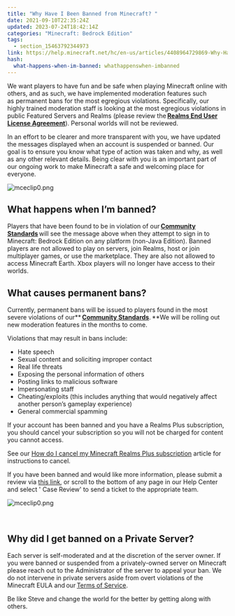 ```yaml
---
title: "Why Have I Been Banned from Minecraft? "
date: 2021-09-10T22:35:24Z
updated: 2023-07-24T18:42:14Z
categories: "Minecraft: Bedrock Edition"
tags:
  - section_15463792344973
link: https://help.minecraft.net/hc/en-us/articles/4408964729869-Why-Have-I-Been-Banned-from-Minecraft
hash:
  what-happens-when-im-banned: whathappenswhen-imbanned
---
```


We want players to have fun and be safe when playing Minecraft online with others, and as such, we have implemented moderation features such as permanent bans for the most egregious violations. Specifically, our highly trained moderation staff is looking at the most egregious violations in public Featured Servers and Realms (please review the [**Realms End User License Agreement**](https://www.minecraft.net/en-us/realms/terms)). Personal worlds will not be reviewed. 

In an effort to be clearer and more transparent with you, we have updated the messages displayed when an account is suspended or banned. Our goal is to ensure you know what type of action was taken and why, as well as any other relevant details. Being clear with you is an important part of our ongoing work to make Minecraft a safe and welcoming place for everyone.

![mceclip0.png](https://minecrafthelp.zendesk.com/hc/article_attachments/4408969147405)

## What happens when I’m banned? 

Players that have been found to be in violation of our [**Community Standards**](https://www.minecraft.net/en-us/community-standards) will see the message above when they attempt to sign in to Minecraft: Bedrock Edition on any platform (non-Java Edition). Banned players are not allowed to play on servers, join Realms, host or join multiplayer games, or use the marketplace. They are also not allowed to access Minecraft Earth. Xbox players will no longer have access to their worlds.

## What causes permanent bans? 

Currently, permanent bans will be issued to players found in the most severe violations of our** **[**Community Standards**](https://www.minecraft.net/en-us/community-standards)**. **We will be rolling out new moderation features in the months to come.

Violations that may result in bans include:

- Hate speech
- Sexual content and soliciting improper contact
- Real life threats
- Exposing the personal information of others
- Posting links to malicious software
- Impersonating staff
- Cheating/exploits (this includes anything that would negatively affect another person’s gameplay experience)
- General commercial spamming

If your account has been banned and you have a Realms Plus subscription, you should cancel your subscription so you will not be charged for content you cannot access.

See our [How do I cancel my Minecraft Realms Plus subscription](../Manage-Realms-Subscriptions/How-Do-I-Renew-an-Expired-Minecraft-Bedrock-Edition-Realm-Subscription.md#h_01FGCVE88JFXE24WPYJJHZGQ9W) article for instructions to cancel.

If you have been banned and would like more information, please submit a review via [this link](https://help.minecraft.net/hc/en-us/requests/new?ticket_form_id=360003469452), or scroll to the bottom of any page in our Help Center and select ' Case Review' to send a ticket to the appropriate team.  

![mceclip0.png](https://minecrafthelp.zendesk.com/hc/article_attachments/4415297273997)

 

## Why did I get banned on a Private Server?

Each server is self-moderated and at the discretion of the server owner. If you were banned or suspended from a privately-owned server on Minecraft please reach out to the Administrator of the server to appeal your ban. We do not intervene in private servers aside from overt violations of the Minecraft EULA and our [Terms of Service](https://account.mojang.com/documents/minecraft_eula). 

Be like Steve and change the world for the better by getting along with others.
